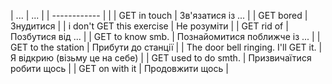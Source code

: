 ﻿
| ... | ... |
| ------------ |  |
| GET in touch | Зв'язатися із ... |
| GET bored | Знудитися |
| i don't GET this exercise  | Не розуміти |
| GET rid of | Позбутися від ... |
| GET to know smb. | Познайомитися поближче із ... |
| GET to the station | Прибути до станції |
| The door bell ringing. I'll GET it. | Я відкрию (візьму це на себе) |
| GET used to do smth. | Призвичаїтися робити щось |
| GET on with it | Продовжити щось |
